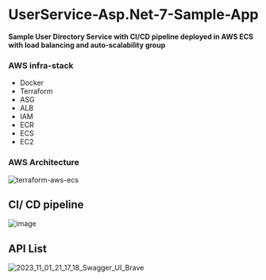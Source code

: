 # UserService-Asp.Net-7-Sample-App
**Sample User Directory Service with CI/CD pipeline deployed in AWS ECS with load balancing and auto-scalability group**

### AWS infra-stack 
- Docker
- Terraform
- ASG
- ALB
- IAM
- ECR
- ECS
- EC2

### AWS Architecture 
![terraform-aws-ecs](https://github.com/philipdaquin/UserService-Asp.Net-7-Sample-App/assets/85416532/bccd5499-f036-424c-82dd-d408c25210bf)

## CI/ CD pipeline
![image](https://github.com/philipdaquin/UserService-Asp.Net-7-Sample-App/assets/85416532/619bea6d-e434-483a-a949-4e5e814dd997)

## API List
![2023_11_01_21_17_18_Swagger_UI_Brave](https://github.com/philipdaquin/UserService-Asp.Net-7-Sample-App/assets/85416532/c34817b5-f16a-4d41-8ae4-ad86c3c97376)

